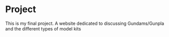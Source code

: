 # Project
This is my final project. A website dedicated to discussing Gundams/Gunpla and the different types of model kits
